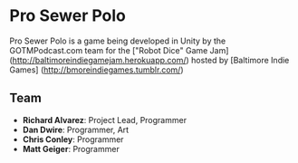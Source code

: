 Pro Sewer Polo
==========

Pro Sewer Polo is a game being developed in Unity by the GOTMPodcast.com team for the ["Robot Dice" Game Jam] (http://baltimoreindiegamejam.herokuapp.com/) hosted by [Baltimore Indie Games] (http://bmoreindiegames.tumblr.com/)

Team
------
- **Richard Alvarez**: Project Lead, Programmer
- **Dan Dwire**: Programmer, Art
- **Chris Conley**: Programmer
- **Matt Geiger**: Programmer